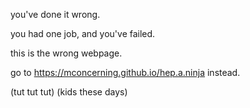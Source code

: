 you've done it wrong.

you had one job, and you've failed.

this is the wrong webpage.

go to https://mconcerning.github.io/hep.a.ninja instead.


(tut tut tut)
(kids these days)
